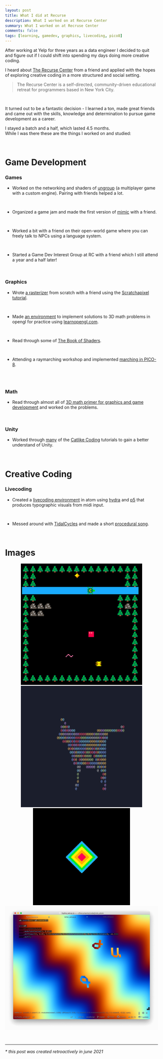 ```yaml
---
layout: post
title: What I did at Recurse
description: What I worked on at Recurse Center
summary: What I worked on at Recruse Center
comments: false
tags: [learning, gamedev, graphics, livecoding, pico8]
---
```


After working at Yelp for three years as a data engineer I decided to quit and figure out if I could shift into spending my days doing more creative coding.

I heard about [The Recurse Center](https://www.recurse.com/) from a friend and applied with the hopes of exploring creative coding in a more structured and social setting.

> The Recurse Center is a self-directed, community-driven educational retreat for programmers based in New York City.

<br>

It turned out to be a fantastic decision - I learned a ton, made great friends and came out with the skills, knowledge and determination to pursue game development as a career.

I stayed a batch and a half, which lasted 4.5 months. <br>
While I was there these are the things I worked on and studied:

<br>

# Game Development

### Games

- Worked on the networking and shaders of [ungroup](https://github.com/sourencho/ungroup_game) (a multiplayer game with a custom engine). Pairing with friends helped a lot.
<br>

- Organized a game jam and made the first version of [mimic](https://sourencho.itch.io/mimic) with a friend.
<br>

- Worked a bit with a friend on their open-world game where you can freely talk to NPCs using a language system.
<br>

- Started a Game Dev Interest Group at RC with a friend which I still attend a year and a half later!

<br>

### Graphics

- Wrote [a rasterizer](https://github.com/sourencho/rogue_rasterizer) from scratch with a friend using the [Scratchapixel tutorial](https://www.scratchapixel.com/lessons/3d-basic-rendering/rasterization-practical-implementation).
<br>

- Made [an environment](https://github.com/sourencho/jaragayt) to implement solutions to 3D math problems in opengl for practice using [learnopengl.com](https://learnopengl.com/).
<br>

- Read through some of [The Book of Shaders](https://thebookofshaders.com/).
<br>

- Attending a raymarching workshop and implemented [marching in PICO-8](https://github.com/sourencho/pico-march).
<br>



<br>

### Math
- Read through almost all of [3D math primer for graphics and game development](https://g.co/kgs/AcMG8g) and worked on the problems.

<br>

### Unity

- Worked through [many](https://github.com/sourencho/catlike_coding_unity) of the [Catlike Coding](https://catlikecoding.com/unity/tutorials/) tutorials to gain a better understand of Unity.

<br>

# Creative Coding

### Livecoding

- Created a [livecoding environment](https://github.com/sourencho/jrots) in atom using [hydra](https://github.com/ojack/hydra) and [p5](https://p5js.org/) that produces typographic visuals from midi input.
<br>

- Messed around with [TidalCycles](https://tidalcycles.org/) and made a short [procedural song](https://github.com/sourencho/tidals/blob/master/songs/soothing_random_pents.tidal).


<br>

# Images

<p align="center">
    <img src="/assets/images/mimic.gif">
    <img src="/assets/images/rasterizer.gif">
    <img src="/assets/images/picomarch.gif">
    <img src="/assets/images/jrots.png">
</p>

<br>
<hr>

_*  this post was created retroactively in june 2021_